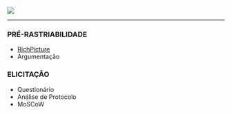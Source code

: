 ![](https://raw.githubusercontent.com/gabrielziegler3/Requisitos-2018-1/master/imagens/twitch_logo2.png)

***

### PRÉ-RASTRIABILIDADE
* [RichPicture](Pre-rastreabilidade.md)
* Argumentação
### ELICITAÇÂO
* Questionário
* Análise de Protocolo
* MoSCoW